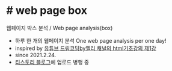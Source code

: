 <meta charset="utf-8">
<h1># web page box</h1>
웹페이지 박스 분석 / Web page analysis(box)
<br>
<section>
  <ul>
    <li>하루 한 개의 웹페이지 분석 One web page analysis per one day!</li>
    <li>inspired by <a href="https://www.youtube.com/watch?t=1085&v=i0FN-OwJ7QI&feature=youtu.be" target="_blank">유튜브 드림코딩by엘리 채널의 html기초강의 제1강</a></li>
    <li>since 2021.2.24.</li>
    <li><a href="https://archive-shin.tistory.com/category/%ED%94%84%EB%A1%9C%EC%A0%9D%ED%8A%B8/%EC%82%AC%EC%9D%B4%ED%8A%B8%20%EB%B6%84%EC%84%9D" target="_blank">티스토리 블로그</a>에 업로드 병행 중</li>
  </ul>
</section>
